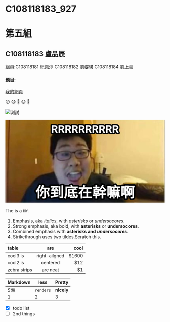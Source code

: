 # C108118183_927
# 第五組
## C108118183 盧品辰
 組員:C108118181 紀佩淳 C108118182 劉姿瑛 C108118184 劉上豪

#### 題目:

[我的網頁](https://www.nkust.edu.tw/ "高科網站")

😙 😧 💢 😠 🥇

![測試](https://i2.kknews.cc/SIG=2pqsone/3p640000q712930npq83.jpg "嘻嘻")

![what](what.jpg "你幹嘛RRRRRRR")


The is a `HW`.

1. Emphasis, aka *italics*, with *asterisks* or *undersocores*. 
2. Strong emphasis, aka bold, with **asterisks** or **undersocores**.
3. Combined emphasis with **asterisks and** ***undersocores***.
4. Strikethrough uses two tildes.<strike>Scratch this.</strike>

|  **table** | **are**         | **cool** |
|:----       | :----:            |----: |
|  cool3 is  | right-ailgned |$1600 | 
|  cool2 is  | centered        |$12   |
|zebra strips|are neat         |$1    |

|**Markdown**|**less**|**Pretty**|
|:----|----|:---|
|*Still*|`renders`|**nlcely**|
|1|2|3|


- [x] todo list
- [ ] 2nd things
